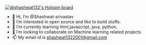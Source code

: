 [![@shashwat132's Holopin board](https://holopin.io/api/user/board?user=shashwat132)](https://holopin.io/@shashwat132)

- 👋 Hi, I’m @Shashwat-srivastav
- 👀 I’m interested in open source and like to build stuffs.
- 🌱 I’m currently learning html,javascript, java, python.
- 💞️ I’m looking to collaborate on Machine learning  related projects
- 📫 My email id is shashwat1322001@gmail.com

<!---
Shashwat-srivastav/Shashwat-srivastav is a ✨ special ✨ repository because its `README.md` (this file) appears on your GitHub profile.
You can click the Preview link to take a look at your changes.
--->
